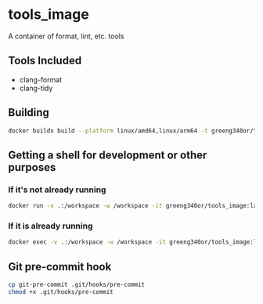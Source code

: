 # tools_image
A container of format, lint, etc. tools

## Tools Included

- clang-format
- clang-tidy

## Building

```bash
docker buildx build --platform linux/amd64,linux/arm64 -t greeng340or/tools_image -f Dockerfile --push .
```

## Getting a shell for development or other purposes

### If it's not already running
```bash
docker run -v .:/workspace -w /workspace -it greeng340or/tools_image:latest /bin/bash
```

### If it is already running
```bash
docker exec -v .:/workspace -w /workspace -it greeng340or/tools_image:latest /bin/bash
```

## Git pre-commit hook

```bash
cp git-pre-commit .git/hooks/pre-commit
chmod +x .git/hooks/pre-commit
```